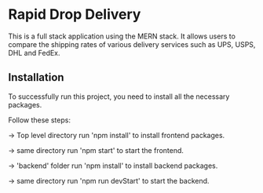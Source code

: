 # Rapid Drop Delivery

This is a full stack application using the MERN stack. It allows users to compare the shipping rates of various delivery services such as UPS, USPS, DHL and FedEx. 

## Installation
To successfully run this project, you need to install all the necessary packages. 

Follow these steps: 

->  Top level directory run 'npm install' to install frontend packages.

->  same directory run 'npm start' to start the frontend.

-> 'backend' folder run 'npm install' to install backend packages.

->  same directory run 'npm run devStart' to start the backend.
